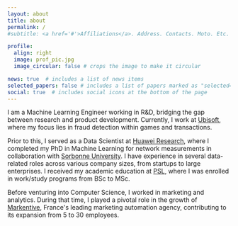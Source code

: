 ```yaml
---
layout: about
title: about
permalink: /
#subtitle: <a href='#'>Affiliations</a>. Address. Contacts. Moto. Etc.

profile:
  align: right
  image: prof_pic.jpg
  image_circular: false # crops the image to make it circular

news: true  # includes a list of news items
selected_papers: false # includes a list of papers marked as "selected={true}"
social: true  # includes social icons at the bottom of the page
---
```


I am a Machine Learning Engineer working in R&D, bridging the gap between research and product development. Currently, I work at [Ubisoft](https://ubisoft.com/), where my focus lies in fraud detection within games and transactions.
 
Prior to this, I served as a Data Scientist at [Huawei Research](https://fr.linkedin.com/company/huawei-paris-research-center), where I completed my PhD in Machine Learning for network measurements in collaboration with [Sorbonne University](https://www.sorbonne-universite.fr/en). I have experience in several data-related roles across various company sizes, from startups to large enterprises. I received my academic education at [PSL](https://psl.eu/en), where I was enrolled in work/study programs from BSc to MSc. 

Before venturing into Computer Science, I worked in marketing and analytics. During that time, I played a pivotal role in the growth of [Markentive](https://www.markentive.com/en/), France's leading marketing automation agency, contributing to its expansion from 5 to 30 employees.
